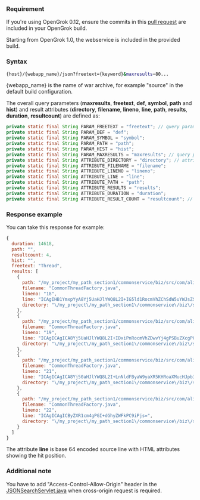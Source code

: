 ### Requirement
If you're using OpenGrok 0.12, ensure the commits in this [pull request](https://github.com/OpenGrok/OpenGrok/pull/799) are included in your OpenGrok build.

Starting from OpenGrok 1.0, the webservice is included in the provided build.

### Syntax
```bash
{host}/{webapp_name}/json?freetext={keyword}&maxresults=80...
```
{webapp_name} is the name of war archive, for example "source" in the default build configuration.

The overall query parameters (**maxresults**, **freetext**, **def**, **symbol**, **path** and **hist**) and result attributes (**directory**, **filename**, **lineno**, **line**, **path**, **results**, **duration**, **resultcount**) are defined as:

```java
private static final String PARAM_FREETEXT = "freetext"; // query params start
private static final String PARAM_DEF = "def";
private static final String PARAM_SYMBOL = "symbol";
private static final String PARAM_PATH = "path";
private static final String PARAM_HIST = "hist";
private static final String PARAM_MAXRESULTS = "maxresults"; // query params end
private static final String ATTRIBUTE_DIRECTORY = "directory"; // attributes in response JSON start
private static final String ATTRIBUTE_FILENAME = "filename";
private static final String ATTRIBUTE_LINENO = "lineno";
private static final String ATTRIBUTE_LINE = "line";
private static final String ATTRIBUTE_PATH = "path";
private static final String ATTRIBUTE_RESULTS = "results";
private static final String ATTRIBUTE_DURATION = "duration";
private static final String ATTRIBUTE_RESULT_COUNT = "resultcount"; // attributes in response JSON end
```

### Response example
You can take this response for example:
```javascript
{
  duration: 14618,
  path: "",
  resultcount: 4,
  hist: "",
  freetext: "Thread",
  results: [
    {
      path: "/my_project/my_path_section1/commonservice/biz/src/com/alipay/mobile/framework/service/common/threadpool/CommonThreadFactory.java",
      filename: "CommonThreadFactory.java",
      lineno: "18",
      line: "ICAgIHB1YmxpYyA8Yj5UaHJlYWQ8L2I+IG5ld1RocmVhZChSdW5uYWJsZSByKSB7",
      directory: "\/my_project\/my_path_section1\/commonservice\/biz\/src\/com\/alipay\/mobile\/framework\/service\/common\/threadpool"
    },
    {
      path: "/my_project/my_path_section1/commonservice/biz/src/com/alipay/mobile/framework/service/common/threadpool/CommonThreadFactory.java",
      filename: "CommonThreadFactory.java",
      lineno: "19",
      line: "ICAgICAgICA8Yj5UaHJlYWQ8L2I+IDxiPnRocmVhZDwvYj4gPSBuZXcgPGI+VGhyZWFkPC9iPihyLCB0aHJlYWROYW1lUHJlZml4",
      directory: "\/my_project\/my_path_section1\/commonservice\/biz\/src\/com\/alipay\/mobile\/framework\/service\/common\/threadpool"
    },
    {
      path: "/my_project/my_path_section1/commonservice/biz/src/com/alipay/mobile/framework/service/common/threadpool/CommonThreadFactory.java",
      filename: "CommonThreadFactory.java",
      lineno: "21",
      line: "ICAgICAgICA8Yj50aHJlYWQ8L2I+LnNldFByaW9yaXR5KHRoaXMucHJpb3JpdHkpOw==",
      directory: "\/my_project\/my_path_section1\/commonservice\/biz\/src\/com\/alipay\/mobile\/framework\/service\/common\/threadpool"
    },
    {
      path: "/my_project/my_path_section1/commonservice/biz/src/com/alipay/mobile/framework/service/common/threadpool/CommonThreadFactory.java",
      filename: "CommonThreadFactory.java",
      lineno: "22",
      line: "ICAgICAgICByZXR1cm4gPGI+dGhyZWFkPC9iPjs=",
      directory: "\/my_project\/my_path_section1\/commonservice\/biz\/src\/com\/alipay\/mobile\/framework\/service\/common\/threadpool"
    }
  ]
}
```

The attribute **line** is base 64 encoded source line with HTML attributes showing the hit position.

### Additional note
You have to add "Access-Control-Allow-Origin" header in the [JSONSearchServlet.java](https://github.com/OpenGrok/OpenGrok/blob/8319a89aaa06ff36af7fb04086caf078421086cf/src/org/opensolaris/opengrok/web/JSONSearchServlet.java) when cross-origin request is required.